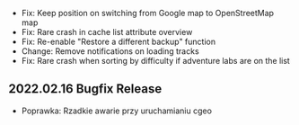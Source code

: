 - Fix: Keep position on switching from Google map to OpenStreetMap map
- Fix: Rare crash in cache list attribute overview
- Fix: Re-enable "Restore a different backup" function
- Change: Remove notifications on loading tracks
- Fix: Rare crash when sorting by difficulty if adventure labs are on the list

## 2022.02.16 Bugfix Release

- Poprawka: Rzadkie awarie przy uruchamianiu cgeo

